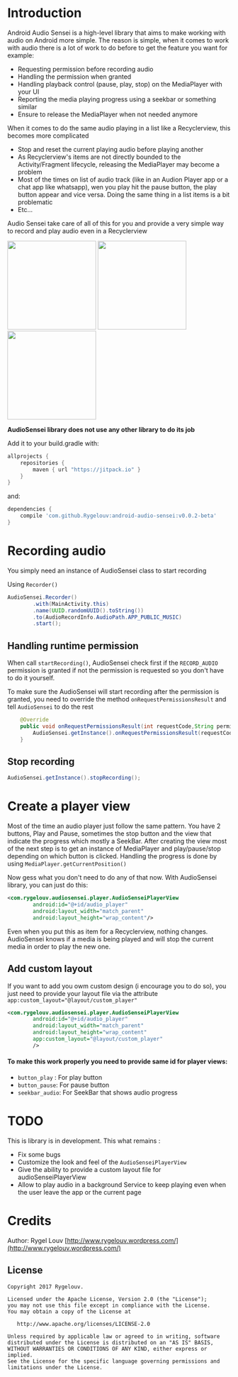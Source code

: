 # Introduction

Android Audio Sensei is a high-level library that aims to make working with audio on Android more simple. 
The reason is simple, when it comes to work with audio there is a lot of work to do before to get the feature you want
for example:
- Requesting permission before recording audio
- Handling the permission when granted
- Handling playback control (pause, play, stop) on the MediaPlayer with your UI
- Reporting the media playing progress using a seekbar or something similar 
- Ensure to release the MediaPlayer when not needed anymore

When it comes to do the same audio playing in a list like a Recyclerview, this becomes more complicated
- Stop and reset the current playing audio before playing another
- As Recyclerview's items are not directly bounded to the Activity/Fragment lifecycle, releasing the MediaPlayer may become a problem
- Most of the times on list of audio track (like in an Audion Player app or a chat app like whatsapp), 
wen you play hit the pause button, the play button appear and vice versa. Doing the same thing in a list items is 
a bit problematic
- Etc...

Audio Sensei take care of all of this for you and provide a very simple way to record and play audio even in a Recyclerview

<img src="https://github.com/Rygelouv/Android-Audio-Sensei/blob/master/device-2018-03-05-200415.png" width="200"> <img src="https://github.com/Rygelouv/android-audio-sensei/blob/master/device-2018-03-06-112730.png" width="200"> <img src="https://github.com/Rygelouv/android-audio-sensei/blob/master/device-2018-03-06-112821.png" width="200">


**AudioSensei library does not use any other library to do its job**

Add it to your build.gradle with:
```gradle
allprojects {
    repositories {
        maven { url "https://jitpack.io" }
    }
}
```
and:

```gradle
dependencies {
    compile 'com.github.Rygelouv:android-audio-sensei:v0.0.2-beta'
}
```

# Recording audio

You simply need an instance of AudioSensei class to start recording

Using `Recorder()`

```java
AudioSensei.Recorder()
        .with(MainActivity.this)
        .name(UUID.randomUUID().toString())
        .to(AudioRecordInfo.AudioPath.APP_PUBLIC_MUSIC)
        .start();
```

## Handling runtime permission

When call `startRecording()`, AudioSensei check first if the `RECORD_AUDIO` permission is granted
if not the permission is requested so you don't have to do it yourself.

To make sure the AudioSensei will start recording after the permission is granted, you need to
override the method `onRequestPermissionsResult` and tell `AudioSensei` to do the rest

```java
    @Override
    public void onRequestPermissionsResult(int requestCode,String permissions[], int[] grantResults) {
        AudioSensei.getInstance().onRequestPermissionsResult(requestCode, permissions, grantResults);
    }
```

## Stop recording
```java
AudioSensei.getInstance().stopRecording();
```

# Create a player view

Most of the time an audio player just follow the same pattern. You have 2 buttons, Play and Pause,
sometimes the stop button and the view that indicate the progress which mostly a SeekBar. 
After creating the view most of the next step is to get an instance of MediaPlayer and play/pause/stop
depending on which button is clicked. Handling the progress is done by using `MediaPlayer.getCurrentPosition()`

Now gess what you don't need to do any of that now. With AudioSensei library, 
you can just do this:

```xml
<com.rygelouv.audiosensei.player.AudioSenseiPlayerView
        android:id="@+id/audio_player"
        android:layout_width="match_parent"
        android:layout_height="wrap_content"/>
````

Even when you put this as item for a Recyclerview, nothing changes. AudioSensei knows if
a media is being played and will stop the current media in order to play the new one.

## Add custom layout

If you want to add you owm custom design (i encourage you to do so), you just need to provide your 
layout file via the attribute `app:custom_layout="@layout/custom_player"`

```xml
<com.rygelouv.audiosensei.player.AudioSenseiPlayerView
        android:id="@+id/audio_player"
        android:layout_width="match_parent"
        android:layout_height="wrap_content"
        app:custom_layout="@layout/custom_player"
        />
````

#### To make this work properly you need to provide same id for player views:

- `button_play` : For play button
- `button_pause`: For pause button
- `seekbar_audio`: For SeekBar that shows audio progress


# TODO

This is library is in development. This what remains :
-  Fix some bugs
-  Customize the look and feel of the `AudioSenseiPlayerView`
-  Give the ability to provide a custom layout file for audioSenseiPlayerView
-  Allow to play audio in a background Service to keep playing even when the user leave the app or the current page


# Credits

Author: Rygel Louv [http://www.rygelouv.wordpress.com/](http://www.rygelouv.wordpress.com/)


License
--------

    Copyright 2017 Rygelouv.

    Licensed under the Apache License, Version 2.0 (the "License");
    you may not use this file except in compliance with the License.
    You may obtain a copy of the License at

       http://www.apache.org/licenses/LICENSE-2.0

    Unless required by applicable law or agreed to in writing, software
    distributed under the License is distributed on an "AS IS" BASIS,
    WITHOUT WARRANTIES OR CONDITIONS OF ANY KIND, either express or implied.
    See the License for the specific language governing permissions and
    limitations under the License.
